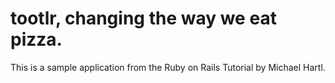 # tootlr, changing the way we eat pizza.

This is a sample application from the Ruby on Rails Tutorial by Michael Hartl.
